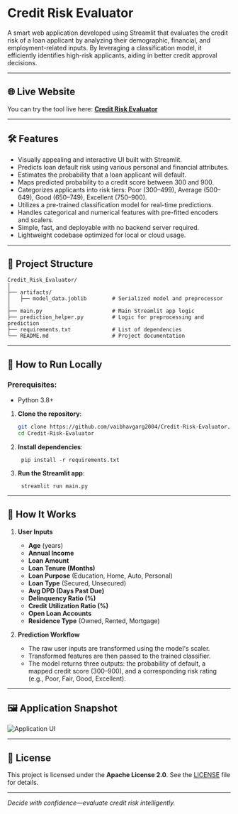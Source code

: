 # Credit Risk Evaluator

A smart web application developed using Streamlit that evaluates the credit risk of a loan applicant by analyzing their demographic, financial, and employment-related inputs. By leveraging a classification model, it efficiently identifies high-risk applicants, aiding in better credit approval decisions.

---

## 🌐 Live Website
You can try the tool live here: **[Credit Risk Evaluator](https://vaibhav-project-credit-risk-evaluator.streamlit.app/)**

---

## 🛠 Features  
- Visually appealing and interactive UI built with Streamlit.  
- Predicts loan default risk using various personal and financial attributes.  
- Estimates the probability that a loan applicant will default.  
- Maps predicted probability to a credit score between 300 and 900.  
- Categorizes applicants into risk tiers: Poor (300–499), Average (500–649), Good (650–749), Excellent (750–900).  
- Utilizes a pre-trained classification model for real-time predictions.  
- Handles categorical and numerical features with pre-fitted encoders and scalers.  
- Simple, fast, and deployable with no backend server required.  
- Lightweight codebase optimized for local or cloud usage.  

---

## 📂 Project Structure

```
Credit_Risk_Evaluator/
│
├── artifacts/
│   ├── model_data.joblib        # Serialized model and preprocessor 
│
├── main.py                      # Main Streamlit app logic
├── prediction_helper.py         # Logic for preprocessing and prediction
├── requirements.txt             # List of dependencies
└── README.md                    # Project documentation
```

---

## 🚀 How to Run Locally  
### Prerequisites:  
- Python 3.8+

1. **Clone the repository**:
   ```bash
   git clone https://github.com/vaibhavgarg2004/Credit-Risk-Evaluator.git
   cd Credit-Risk-Evaluator
   ```
2. **Install dependencies**:   
   ```commandline
    pip install -r requirements.txt
   ```
5. **Run the Streamlit app**:   
   ```commandline
    streamlit run main.py
   ```

---

## 🧠 How It Works

1. **User Inputs**  
   - **Age** (years)  
   - **Annual Income**  
   - **Loan Amount**  
   - **Loan Tenure (Months)**  
   - **Loan Purpose** (Education, Home, Auto, Personal)  
   - **Loan Type** (Secured, Unsecured)
   - **Avg DPD (Days Past Due)**
   - **Delinquency Ratio (%)**   
   - **Credit Utilization Ratio (%)**
   - **Open Loan Accounts**  
   - **Residence Type** (Owned, Rented, Mortgage)  

3. **Prediction Workflow**  
   - The raw user inputs are transformed using the model's scaler.  
   - Transformed features are then passed to the trained classifier.  
   - The model returns three outputs: the probability of default, a mapped credit score (300–900), and a corresponding risk       rating (e.g., Poor, Fair, Good, Excellent).

---
   
## 🖼️ Application Snapshot

![Application UI](credit_risk_ui.png)

---

## 📄 License
This project is licensed under the **Apache License 2.0**. See the [LICENSE](./LICENSE) file for details.

---

*Decide with confidence—evaluate credit risk intelligently.*

